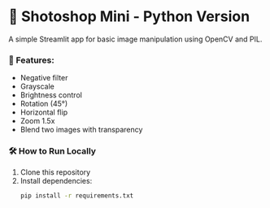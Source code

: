 # 🎨 Shotoshop Mini - Python Version

A simple Streamlit app for basic image manipulation using OpenCV and PIL.

### 🚀 Features:
- Negative filter  
- Grayscale  
- Brightness control  
- Rotation (45°)  
- Horizontal flip  
- Zoom 1.5x  
- Blend two images with transparency  

### 🛠️ How to Run Locally
1. Clone this repository  
2. Install dependencies:
   ```bash
   pip install -r requirements.txt
